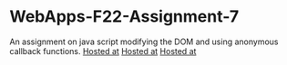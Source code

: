 # WebApps-F22-Assignment-7
An assignment on java script modifying the DOM and using anonymous callback functions.
[Hosted at](https://44-563-web-apps-f22.github.io/44563-webapps-assignment-7-manishareddy09/treasure.html)
[Hosted at](https://44-563-web-apps-f22.github.io/44563-webapps-assignment-7-manishareddy09/reaction.html)
[Hosted at](https://44-563-web-apps-f22.github.io/44563-webapps-assignment-7-manishareddy09/cycler.html)